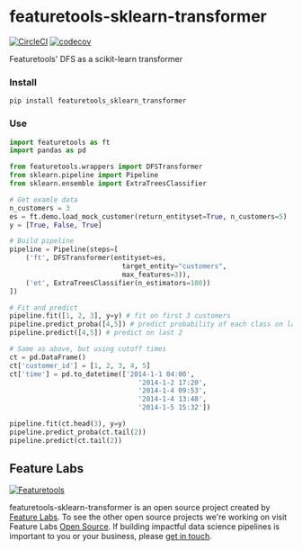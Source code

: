 # featuretools-sklearn-transformer

[![CircleCI](https://circleci.com/gh/FeatureLabs/featuretools_sklearn_transformer/tree/master.svg?style=shield)](https://circleci.com/gh/FeatureLabs/featuretools_sklearn_transformer/tree/master)
[![codecov](https://codecov.io/gh/FeatureLabs/featuretools_sklearn_transformer/branch/master/graph/badge.svg)](https://codecov.io/gh/FeatureLabs/featuretools_sklearn_transformer)

Featuretools' DFS as a scikit-learn transformer

### Install
```shell
pip install featuretools_sklearn_transformer
```

### Use

```python
import featuretools as ft
import pandas as pd

from featuretools.wrappers import DFSTransformer
from sklearn.pipeline import Pipeline
from sklearn.ensemble import ExtraTreesClassifier

# Get examle data
n_customers = 3
es = ft.demo.load_mock_customer(return_entityset=True, n_customers=5)
y = [True, False, True]

# Build pipeline
pipeline = Pipeline(steps=[
    ('ft', DFSTransformer(entityset=es,
                            target_entity="customers",
                            max_features=3)),
    ('et', ExtraTreesClassifier(n_estimators=100))
])

# Fit and predict
pipeline.fit([1, 2, 3], y=y) # fit on first 3 customers
pipeline.predict_proba([4,5]) # predict probability of each class on last 2
pipeline.predict([4,5]) # predict on last 2

# Same as above, but using cutoff times
ct = pd.DataFrame()
ct['customer_id'] = [1, 2, 3, 4, 5]
ct['time'] = pd.to_datetime(['2014-1-1 04:00',
                                '2014-1-2 17:20',
                                '2014-1-4 09:53',
                                '2014-1-4 13:48',
                                '2014-1-5 15:32'])

pipeline.fit(ct.head(3), y=y)
pipeline.predict_proba(ct.tail(2))
pipeline.predict(ct.tail(2))
```

## Feature Labs
<a href="https://www.featurelabs.com/">
    <img src="http://www.featurelabs.com/wp-content/uploads/2017/12/logo.png" alt="Featuretools" />
</a>

featuretools-sklearn-transformer is an open source project created by [Feature Labs](https://www.featurelabs.com/). To see the other open source projects we're working on visit Feature Labs [Open Source](https://www.featurelabs.com/open). If building impactful data science pipelines is important to you or your business, please [get in touch](https://www.featurelabs.com/contact/).
